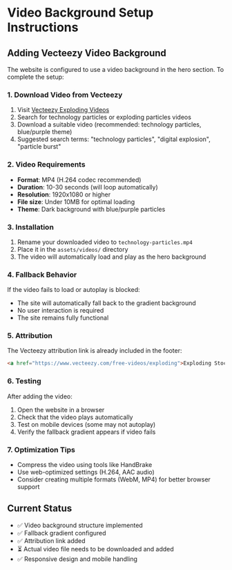 # Video Background Setup Instructions

## Adding Vecteezy Video Background

The website is configured to use a video background in the hero section. To complete the setup:

### 1. Download Video from Vecteezy
1. Visit [Vecteezy Exploding Videos](https://www.vecteezy.com/free-videos/exploding)
2. Search for technology particles or exploding particles videos
3. Download a suitable video (recommended: technology particles, blue/purple theme)
4. Suggested search terms: "technology particles", "digital explosion", "particle burst"

### 2. Video Requirements
- **Format**: MP4 (H.264 codec recommended)
- **Duration**: 10-30 seconds (will loop automatically)
- **Resolution**: 1920x1080 or higher
- **File size**: Under 10MB for optimal loading
- **Theme**: Dark background with blue/purple particles

### 3. Installation
1. Rename your downloaded video to `technology-particles.mp4`
2. Place it in the `assets/videos/` directory
3. The video will automatically load and play as the hero background

### 4. Fallback Behavior
If the video fails to load or autoplay is blocked:
- The site will automatically fall back to the gradient background
- No user interaction is required
- The site remains fully functional

### 5. Attribution
The Vecteezy attribution link is already included in the footer:
```html
<a href="https://www.vecteezy.com/free-videos/exploding">Exploding Stock Videos by Vecteezy</a>
```

### 6. Testing
After adding the video:
1. Open the website in a browser
2. Check that the video plays automatically
3. Test on mobile devices (some may not autoplay)
4. Verify the fallback gradient appears if video fails

### 7. Optimization Tips
- Compress the video using tools like HandBrake
- Use web-optimized settings (H.264, AAC audio)
- Consider creating multiple formats (WebM, MP4) for better browser support

## Current Status
- ✅ Video background structure implemented
- ✅ Fallback gradient configured
- ✅ Attribution link added
- ⏳ Actual video file needs to be downloaded and added
- ✅ Responsive design and mobile handling
